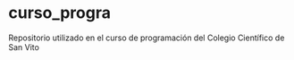 # curso_progra
Repositorio utilizado en el curso de programación del Colegio Científico de San Vito
